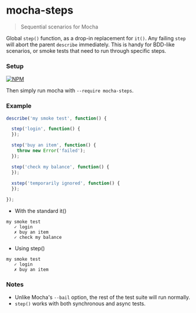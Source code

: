# mocha-steps

> Sequential scenarios for Mocha

Global `step()` function, as a drop-in replacement for `it()`. Any failing `step` will abort the parent `describe` immediately. This is handy for BDD-like scenarios, or smoke tests that need to run through specific steps.

### Setup

[![NPM](https://nodei.co/npm/mocha-steps.png?compact=true)](https://nodei.co/npm/mocha-steps/)

Then simply run mocha with `--require mocha-steps`.

### Example

```js
describe('my smoke test', function() {

  step('login', function() {
  });

  step('buy an item', function() {
    throw new Error('failed');
  });

  step('check my balance', function() {
  });
  
  xstep('temporarily ignored', function() {
  });

});
```

- With the standard it()

```
my smoke test
   ✓ login
   ✗ buy an item
   ✓ check my balance
```

- Using step()

```
my smoke test
   ✓ login
   ✗ buy an item
```

### Notes

- Unlike Mocha's `--bail` option, the rest of the test suite will run normally.
- `step()` works with both synchronous and async tests.
